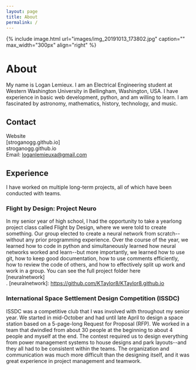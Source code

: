```yaml
---
layout: page
title: About
permalink: /
---
```


{% include image.html url="images/img_20191013_173802.jpg" caption="" max_width="300px" align="right" %}

# About

My name is Logan Lemieux. I am an Electrical Engineering student at Western Washington University in Bellingham, Washington, USA. I have experience in basic web development, python, and am willing to learn. I am fascinated by astronomy, mathematics, history, technology, and music. 

## Contact

Website <br />
[stroganogg.github.io] <br />
stroganogg.github.io<br />
Email: [loganlemieuxa@gmail.com]


[Yavin]: https://stroganogg.github.io
[loganlemieuxa@gmail.com]: mailto:loganlemieuxa@gmail.com

## Experience

I have worked on multiple long-term projects, all of which have been conducted with teams. 

### Flight by Design: Project Neuro

In my senior year of high school, I had the opportunity to take a yearlong project class called Flight by Design, where we were told to create </i>something</i>. Our group elected to create a neural network from scratch--without any prior programming experience. Over the course of the year, we learned how to code in python and simultaneously learned how neural networks worked and learn--but more importantly, we learned how to use git, how to keep good documentation, how to use comments efficiently, how to review the code of others, and how to effectively split up work and work in a group. You can see the full project folder here<br />[neuralnetwork]<br />.
[neuralnetwork]: https://github.com/KTaylor8/KTaylor8.github.io

### International Space Settlement Design Competition (ISSDC)

ISSDC was a competitive club that I was involved with throughout my senior year. We started in mid-October and had until late April to design a space station based on a 5-page-long Request for Proposal (RFP). We worked in a team that dwindled from about 30 people at the beginning to about 4 people and myself at the end. The contest required us to design everything from power management systems to house designs and park layouts--and they all had to be consistent within the teams. The organization and communication was much more difficult than the designing itself, and it was great experience in project management and teamwork.